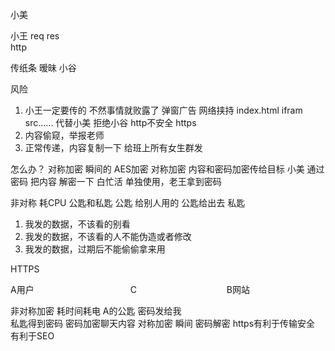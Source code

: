 小美

小王   req  res  
http
 
  传纸条 暧昧
小谷

风险
1. 小王一定要传的  不然事情就败露了
弹窗广告 网络挟持  index.html  ifram src......
代替小美  拒绝小谷 http不安全  https
2. 内容偷窥，举报老师
3. 正常传递，内容复制一下  给班上所有女生群发

怎么办？
对称加密  瞬间的
AES加密  对称加密  内容和密码加密传给目标
小美  通过 密码 把内容 解密一下  白忙活 单独使用，老王拿到密码

非对称  耗CPU
    公匙和私匙 公匙 给别人用的
    公匙给出去
    私匙

1. 我发的数据，不该看的别看
2. 我发的数据，不该看的人不能伪造或者修改
3. 我发的数据，过期后不能偷偷拿来用

HTTPS

A用户　　　　　　　　　　　C　　　　　　　　　　 B网站

非对称加密 耗时间耗电                          A的公匙 密码发给我   
私匙得到密码
密码加密聊天内容 对称加密 瞬间                       密码解密
https有利于传输安全  有利于SEO
